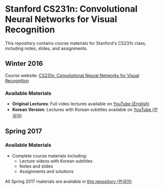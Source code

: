 # Stanford CS231n: Convolutional Neural Networks for Visual Recognition

This repository contains course materials for Stanford's CS231n class, including notes, slides, and assignments.

## Winter 2016
Course website: [CS231n: Convolutional Neural Networks for Visual Recognition](http://vision.stanford.edu/teaching/cs231n/)

### Available Materials
- **Original Lectures**: Full video lectures available on [YouTube (English)](https://www.youtube.com/playlist?list=PLkt2uSq6rBVctENoVBg1TpCC7OQi31AlC)
- **Korean Version**: Lectures with Korean subtitles available on [YouTube (한국어)](https://www.youtube.com/playlist?list=PL1Kb3QTCLIVtyOuMgyVgT-OeW0PYXl3j5)

## Spring 2017
### Available Materials
- Complete course materials including:
  - Lecture videos with Korean subtitles
  - Notes and slides
  - Assignments and solutions
  
All Spring 2017 materials are available in [this repository (한국어)](https://github.com/visionNoob/CS231N_17_KOR_SUB)
